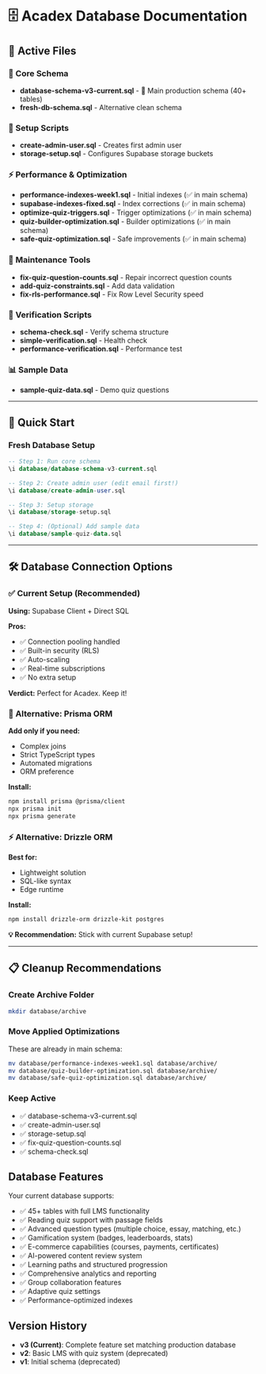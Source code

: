 # 🗄️ Acadex Database Documentation

## 📂 Active Files

### 🎯 Core Schema
- **database-schema-v3-current.sql** - 🌟 Main production schema (40+ tables)
- **fresh-db-schema.sql** - Alternative clean schema

### 👤 Setup Scripts
- **create-admin-user.sql** - Creates first admin user
- **storage-setup.sql** - Configures Supabase storage buckets

### ⚡ Performance & Optimization
- **performance-indexes-week1.sql** - Initial indexes (✅ in main schema)
- **supabase-indexes-fixed.sql** - Index corrections (✅ in main schema)
- **optimize-quiz-triggers.sql** - Trigger optimizations (✅ in main schema)
- **quiz-builder-optimization.sql** - Builder optimizations (✅ in main schema)
- **safe-quiz-optimization.sql** - Safe improvements (✅ in main schema)

### 🔧 Maintenance Tools
- **fix-quiz-question-counts.sql** - Repair incorrect question counts
- **add-quiz-constraints.sql** - Add data validation
- **fix-rls-performance.sql** - Fix Row Level Security speed

### 🧪 Verification Scripts
- **schema-check.sql** - Verify schema structure
- **simple-verification.sql** - Health check
- **performance-verification.sql** - Performance test

### 📊 Sample Data
- **sample-quiz-data.sql** - Demo quiz questions

---

## 🚀 Quick Start

### Fresh Database Setup
```sql
-- Step 1: Run core schema
\i database/database-schema-v3-current.sql

-- Step 2: Create admin user (edit email first!)
\i database/create-admin-user.sql

-- Step 3: Setup storage
\i database/storage-setup.sql

-- Step 4: (Optional) Add sample data
\i database/sample-quiz-data.sql
```

---

## 🛠️ Database Connection Options

### ✅ Current Setup (Recommended)
**Using:** Supabase Client + Direct SQL

**Pros:**
- ✅ Connection pooling handled
- ✅ Built-in security (RLS)
- ✅ Auto-scaling
- ✅ Real-time subscriptions
- ✅ No extra setup

**Verdict:** Perfect for Acadex. Keep it!

### 🔄 Alternative: Prisma ORM
**Add only if you need:**
- Complex joins
- Strict TypeScript types
- Automated migrations
- ORM preference

**Install:**
```bash
npm install prisma @prisma/client
npx prisma init
npx prisma generate
```

### ⚡ Alternative: Drizzle ORM
**Best for:**
- Lightweight solution
- SQL-like syntax
- Edge runtime

**Install:**
```bash
npm install drizzle-orm drizzle-kit postgres
```

**💡 Recommendation:** Stick with current Supabase setup!

---

## 📋 Cleanup Recommendations

### Create Archive Folder
```bash
mkdir database/archive
```

### Move Applied Optimizations
These are already in main schema:
```bash
mv database/performance-indexes-week1.sql database/archive/
mv database/quiz-builder-optimization.sql database/archive/
mv database/safe-quiz-optimization.sql database/archive/
```

### Keep Active
- ✅ database-schema-v3-current.sql
- ✅ create-admin-user.sql
- ✅ storage-setup.sql
- ✅ fix-quiz-question-counts.sql
- ✅ schema-check.sql

## Database Features

Your current database supports:
- ✅ 45+ tables with full LMS functionality
- ✅ Reading quiz support with passage fields
- ✅ Advanced question types (multiple choice, essay, matching, etc.)
- ✅ Gamification system (badges, leaderboards, stats)
- ✅ E-commerce capabilities (courses, payments, certificates)
- ✅ AI-powered content review system
- ✅ Learning paths and structured progression
- ✅ Comprehensive analytics and reporting
- ✅ Group collaboration features
- ✅ Adaptive quiz settings
- ✅ Performance-optimized indexes

## Version History
- **v3 (Current)**: Complete feature set matching production database
- **v2**: Basic LMS with quiz system (deprecated)
- **v1**: Initial schema (deprecated)